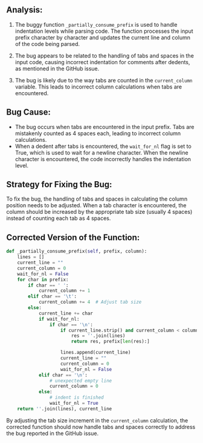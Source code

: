 ## Analysis:
1. The buggy function `_partially_consume_prefix` is used to handle indentation levels while parsing code. The function processes the input prefix character by character and updates the current line and column of the code being parsed.

2. The bug appears to be related to the handling of tabs and spaces in the input code, causing incorrect indentation for comments after dedents, as mentioned in the GitHub issue.

3. The bug is likely due to the way tabs are counted in the `current_column` variable. This leads to incorrect column calculations when tabs are encountered.

## Bug Cause:
- The bug occurs when tabs are encountered in the input prefix. Tabs are mistakenly counted as 4 spaces each, leading to incorrect column calculations.
- When a dedent after tabs is encountered, the `wait_for_nl` flag is set to True, which is used to wait for a newline character. When the newline character is encountered, the code incorrectly handles the indentation level.

## Strategy for Fixing the Bug:
To fix the bug, the handling of tabs and spaces in calculating the column position needs to be adjusted. When a tab character is encountered, the column should be increased by the appropriate tab size (usually 4 spaces) instead of counting each tab as 4 spaces.

## Corrected Version of the Function:
```python
def _partially_consume_prefix(self, prefix, column):
    lines = []
    current_line = ""
    current_column = 0
    wait_for_nl = False
    for char in prefix:
        if char == ' ':
            current_column += 1
        elif char == '\t':
            current_column += 4  # Adjust tab size
        else:
            current_line += char
            if wait_for_nl:
                if char == '\n':
                    if current_line.strip() and current_column < column:
                        res = ''.join(lines)
                        return res, prefix[len(res):]

                    lines.append(current_line)
                    current_line = ""
                    current_column = 0
                    wait_for_nl = False
            elif char == '\n':
                # unexpected empty line
                current_column = 0
            else:
                # indent is finished
                wait_for_nl = True
    return ''.join(lines), current_line
```

By adjusting the tab size increment in the `current_column` calculation, the corrected function should now handle tabs and spaces correctly to address the bug reported in the GitHub issue.
